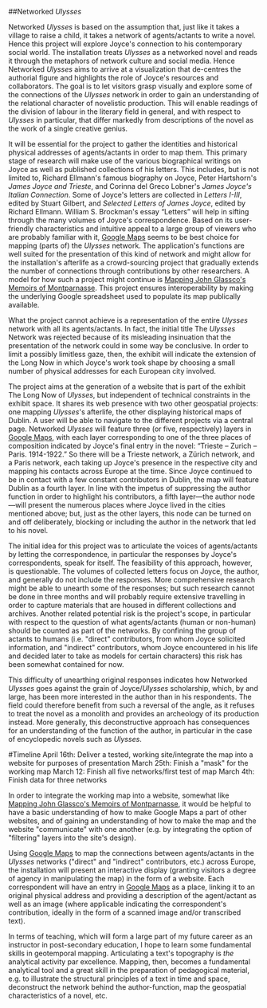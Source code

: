 ##Networked *Ulysses*


Networked *Ulysses* is based on the assumption that, just like it takes a village to raise a child, it takes a network of agents/actants to write a novel. Hence this project will explore Joyce's connection to his contemporary social world. The installation treats *Ulysses* as a networked novel and reads it through the metaphors of network culture and social media. Hence Networked *Ulysses* aims to arrive at a visualization that de-centres the authorial figure and highlights the role of Joyce's resources and collaborators. The goal is to let visitors grasp visually and explore some of the connections of the *Ulysses* network in order to gain an understanding of the relational character of novelistic production. This will enable readings of the division of labour in the literary field in general, and with respect to *Ulysses* in particular, that differ markedly from descriptions of the novel as the work of a single creative genius.

It will be essential for the project to gather the identities and historical physical addresses of agents/actants in order to map them. This primary stage of research will make use of the various biographical writings on Joyce as well as published collections of his letters. This includes, but is not limited to, Richard Ellmann's famous biography on Joyce, Peter Hartshorn's *James Joyce and Trieste*, and Corinna del Greco Lobner's *James Joyce's Italian Connection*. Some of Joyce's letters are collected in *Letters I-III*, edited by Stuart Gilbert, and *Selected Letters of James Joyce*, edited by Richard Ellmann. William S. Brockman's essay “Letters” will help in sifting through the many volumes of Joyce's correspondence. Based on its user-friendly characteristics and intuitive appeal to a large group of viewers who are probably familiar with it, [Google Maps](http://maps.google.com) seems to be best choice for mapping (parts of) the *Ulysses* network. The application's functions are well suited for the presentation of this kind of network and might allow for the installation's afterlife as a crowd-sourcing project that gradually extends the number of connections through contributions by other researchers. A model for how such a project might continue is [Mapping John Glassco's Memoirs of Montparnasse](http://aelang.net/projects/glassco.htm). This project ensures interoperability by making the underlying Google spreadsheet used to populate its map publically available.        

What the project cannot achieve is a representation of the entire *Ulysses* network with all its agents/actants. In fact, the initial title The *Ulysses* Network was rejected because of its misleading insinuation that the presentation of the network could in some way be conclusive. In order to limit a possibly limitless gaze, then, the exhibit will indicate the extension of the Long Now in which Joyce's work took shape by choosing a small number of physical addresses for each European city involved.

The project aims at the generation of a website that is part of the exhibit The Long Now of *Ulysses*, but independent of technical constraints in the exhibit space. It shares its web presence with two other geospatial projects: one mapping *Ulysses*'s afterlife, the other displaying historical maps of Dublin. A user will be able to navigate to the different projects via a central page. Networked *Ulysses* will feature three (or five, respectively) layers in [Google Maps](http://maps.google.com), with each layer corresponding to one of the three places of composition indicated by Joyce's final entry in the novel: “Trieste – Zurich – Paris. 1914-1922.” So there will be a Trieste network, a Zürich network, and a Paris network, each taking up Joyce's presence in the respective city and mapping his contacts across Europe at the time. Since Joyce continued to be in contact with a few constant contributors in Dublin, the map will feature Dublin as a fourth layer. In line with the impetus of suppressing the author function in order to highlight his contributors, a fifth layer—the author node—will present the numerous places where Joyce lived in the cities mentioned above; but, just as the other layers, this node can be turned on and off deliberately, blocking or including the author in the network that led to his novel.  

The initial idea for this project was to articulate the voices of agents/actants by letting the correspondence, in particular the responses by Joyce's correspondents, speak for itself. The feasibility of this approach, however, is questionable. The volumes of collected letters focus on Joyce, the author, and generally do not include the responses. More comprehensive research might be able to unearth some of the responses; but such research cannot be done in three months and will probably require extensive travelling in order to capture materials that are housed in different collections and archives. Another related potential risk is the project's scope, in particular with respect to the question of what agents/actants (human or non-human) should be counted as part of the networks. By confining the group of actants to humans (i.e. "direct" contributors, from whom Joyce solicited information, and "indirect" contributors, whom Joyce encountered in his life and decided later to take as models for certain characters) this risk has been somewhat contained for now.
      
This difficulty of unearthing original responses indicates how Networked *Ulysses* goes against the grain of Joyce/*Ulysses* scholarship, which, by and large, has been more interested in the author than in his respondents. The field could therefore benefit from such a reversal of the angle, as it refuses to treat the novel as a monolith and provides an archeology of its production instead. More generally, this deconstructive approach has consequences for an understanding of the function of the author, in particular in the case of encyclopedic novels such as *Ulysses*. 

#Timeline
April 16th: Deliver a tested, working site/integrate the map into a website for purposes of presentation 
March 25th: Finish a "mask" for the working map
March 12: Finish all five networks/first test of map
March 4th: Finish data for three networks
 
In order to integrate the working map into a website, somewhat like [Mapping John Glassco's Memoirs of Montparnasse](http://aelang.net/projects/glassco.htm), it would be helpful to have a basic understanding of how to make Google Maps a part of other websites, and of gaining an understanding of how to make the map and the website "communicate" with one another (e.g. by integrating the option of "filtering" layers into the site's design).

Using [Google Maps](http://maps.google.com) to map the connections between agents/actants in the *Ulysses* networks ("direct" and "indirect" contributors, etc.) across Europe, the installation will present an interactive display (granting visitors a degree of agency in manipulating the map) in the form of a website. Each correspondent will have an entry in [Google Maps](http://maps.google.com) as a place, linking it to an original physical address and providing a description of the agent/actant as well as an image (where applicable indicating the correspondent's contribution, ideally in the form of a scanned image and/or transcribed text).    

In terms of teaching, which will form a large part of my future career as an instructor in post-secondary education, I hope to learn some fundamental skills in geotemporal mapping. Articulating a text's topography is *the* analytical activity par excellence. Mapping, then, becomes a fundamental analytical tool and a great skill in the preparation of pedagogical material, e.g. to illustrate the structural principles of a text in time and space, deconstruct the network behind the author-function, map the geospatial characteristics of a novel, etc.    
